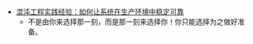 
* [混沌工程实践经验：如何让系统在生产环境中稳定可靠](https://www.infoq.cn/article/chaos-engineering-in-production)
  * 不是由你来选择那一刻，而是那一刻来选择你！你只能选择为之做好准备。